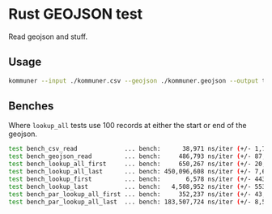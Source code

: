 # Rust GEOJSON test

Read geojson and stuff.

## Usage

```bash
kommuner --input ./kommuner.csv --geojson ./kommuner.geojson --output test.csv
```

## Benches

Where `lookup_all` tests use 100 records at either the start or end of the geojson.

```bash
test bench_csv_read             ... bench:      38,971 ns/iter (+/- 1,760)
test bench_geojson_read         ... bench:     486,793 ns/iter (+/- 87,166)
test bench_lookup_all_first     ... bench:     650,267 ns/iter (+/- 20,073)
test bench_lookup_all_last      ... bench: 450,096,608 ns/iter (+/- 7,648,733)
test bench_lookup_first         ... bench:       6,578 ns/iter (+/- 443)
test bench_lookup_last          ... bench:   4,508,952 ns/iter (+/- 553,645)
test bench_par_lookup_all_first ... bench:     352,237 ns/iter (+/- 43,922)
test bench_par_lookup_all_last  ... bench: 183,507,724 ns/iter (+/- 8,548,400)
```
